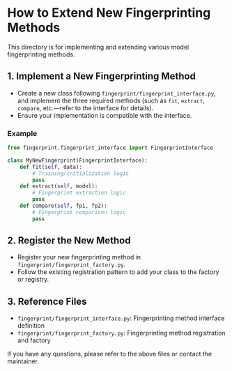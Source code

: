 # How to Extend New Fingerprinting Methods

This directory is for implementing and extending various model fingerprinting methods.

## 1. Implement a New Fingerprinting Method
- Create a new class following `fingerprint/fingerprint_interface.py`, and implement the three required methods (such as `fit`, `extract`, `compare`, etc.—refer to the interface for details).
- Ensure your implementation is compatible with the interface.

### Example
```python
from fingerprint.fingerprint_interface import FingerprintInterface

class MyNewFingerprint(FingerprintInterface):
    def fit(self, data):
        # Training/initialization logic
        pass
    def extract(self, model):
        # Fingerprint extraction logic
        pass
    def compare(self, fp1, fp2):
        # Fingerprint comparison logic
        pass
```

## 2. Register the New Method
- Register your new fingerprinting method in `fingerprint/fingerprint_factory.py`.
- Follow the existing registration pattern to add your class to the factory or registry.

## 3. Reference Files
- `fingerprint/fingerprint_interface.py`: Fingerprinting method interface definition
- `fingerprint/fingerprint_factory.py`: Fingerprinting method registration and factory

If you have any questions, please refer to the above files or contact the maintainer.
